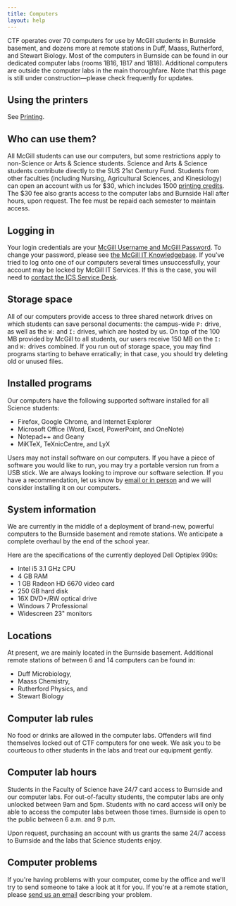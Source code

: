```yaml
---
title: Computers
layout: help
---
```


CTF operates over 70 computers for use by McGill students in Burnside basement, and dozens more at remote stations in Duff, Maass, Rutherford, and Stewart Biology. Most of the computers in Burnside can be found in our dedicated computer labs (rooms 1B16, 1B17 and 1B18). Additional computers are outside the computer labs in the main thoroughfare. Note that this page is still under construction&mdash;please check frequently for updates.

Using the printers
------------------

See [Printing](printing.html).

Who can use them?
-----------------

All McGill students can use our computers, but some restrictions apply to non-Science or Arts & Science students. Science and Arts & Science students contribute directly to the SUS 21st Century Fund. Students from other faculties (including Nursing, Agricultural Sciences, and Kinesiology) can open an account with us for $30, which includes 1500 [printing credits](printing.html). The $30 fee also grants access to the computer labs and Burnside Hall after hours, upon request. The fee must be repaid each semester to maintain access.

Logging in
----------

Your login credentials are your [McGill Username and McGill Password](http://kb.mcgill.ca/it/easylink/article.html?id=1006). To change your password, please see [the McGill IT Knowledgebase](http://kb.mcgill.ca/it/easylink/article.html?id=1025). If you've tried to log onto one of our computers several times unsuccessfully, your account may be locked by McGill IT Services. If this is the case, you will need to [contact the ICS Service Desk](http://kb.mcgill.ca/it/easylink/article.html?id=1797).

Storage space
-------------

All of our computers provide access to three shared network drives on which students can save personal documents: the campus-wide `P:` drive, as well as the `W:` and `I:` drives, which are hosted by us. On top of the 100 MB provided by McGill to all students, our users receive 150 MB on the `I:` and `W:` drives combined. If you run out of storage space, you may find programs starting to behave erratically; in that case, you should try deleting old or unused files.

Installed programs
------------------

Our computers have the following supported software installed for all Science students:

* Firefox, Google Chrome, and Internet Explorer
* Microsoft Office (Word, Excel, PowerPoint, and OneNote)
* Notepad++ and Geany
* MiKTeX, TeXnicCentre, and LyX

Users may not install software on our computers. If you have a piece of software you would like to run, you may try a portable version run from a USB stick. We are always looking to improve our software selection. If you have a recommendation, let us know by [email or in person](contact.html) and we will consider installing it on our computers.

System information
------------------

We are currently in the middle of a deployment of brand-new, powerful computers to the Burnside basement and remote stations. We anticipate a complete overhaul by the end of the school year.

Here are the specifications of the currently deployed Dell Optiplex 990s:

* Intel i5 3.1 GHz CPU
* 4 GB RAM
* 1 GB Radeon HD 6670 video card
* 250 GB hard disk
* 16X DVD+/RW optical drive
* Windows 7 Professional
* Widescreen 23&quot; monitors

Locations
---------

At present, we are mainly located in the Burnside basement. Additional remote stations of between 6 and 14 computers can be found in:

* Duff Microbiology,
* Maass Chemistry,
* Rutherford Physics, and
* Stewart Biology

Computer lab rules
------------------

No food or drinks are allowed in the computer labs. Offenders will find themselves locked out of CTF computers for one week. We ask you to be courteous to other students in the labs and treat our equipment gently.

Computer lab hours
------------------

Students in the Faculty of Science have 24/7 card access to Burnside and our computer labs. For out-of-faculty students, the computer labs are only unlocked between 9am and 5pm. Students with no card access will only be able to access the computer labs between those times. Burnside is open to the public between 6 a.m. and 9 p.m.

Upon request, purchasing an account with us grants the same 24/7 access to Burnside and the labs that Science students enjoy.

Computer problems
-----------------

If you're having problems with your computer, come by the office and we'll try to send someone to take a look at it for you. If you're at a remote station, please [send us an email](contact.html) describing your problem.
